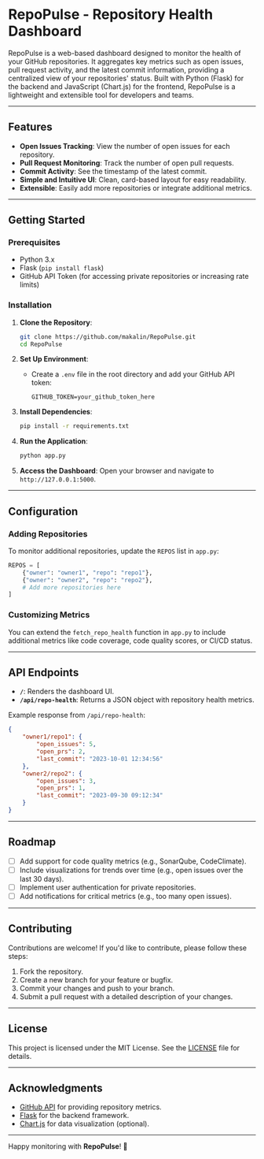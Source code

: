 # RepoPulse - Repository Health Dashboard

RepoPulse is a web-based dashboard designed to monitor the health of your GitHub repositories. It aggregates key metrics such as open issues, pull request activity, and the latest commit information, providing a centralized view of your repositories' status. Built with Python (Flask) for the backend and JavaScript (Chart.js) for the frontend, RepoPulse is a lightweight and extensible tool for developers and teams.

---

## Features

- **Open Issues Tracking**: View the number of open issues for each repository.
- **Pull Request Monitoring**: Track the number of open pull requests.
- **Commit Activity**: See the timestamp of the latest commit.
- **Simple and Intuitive UI**: Clean, card-based layout for easy readability.
- **Extensible**: Easily add more repositories or integrate additional metrics.

---

## Getting Started

### Prerequisites

- Python 3.x
- Flask (`pip install flask`)
- GitHub API Token (for accessing private repositories or increasing rate limits)

### Installation

1. **Clone the Repository**:
   ```bash
   git clone https://github.com/makalin/RepoPulse.git
   cd RepoPulse
   ```

2. **Set Up Environment**:
   - Create a `.env` file in the root directory and add your GitHub API token:
     ```plaintext
     GITHUB_TOKEN=your_github_token_here
     ```

3. **Install Dependencies**:
   ```bash
   pip install -r requirements.txt
   ```

4. **Run the Application**:
   ```bash
   python app.py
   ```

5. **Access the Dashboard**:
   Open your browser and navigate to `http://127.0.0.1:5000`.

---

## Configuration

### Adding Repositories

To monitor additional repositories, update the `REPOS` list in `app.py`:

```python
REPOS = [
    {"owner": "owner1", "repo": "repo1"},
    {"owner": "owner2", "repo": "repo2"},
    # Add more repositories here
]
```

### Customizing Metrics

You can extend the `fetch_repo_health` function in `app.py` to include additional metrics like code coverage, code quality scores, or CI/CD status.

---

## API Endpoints

- **`/`**: Renders the dashboard UI.
- **`/api/repo-health`**: Returns a JSON object with repository health metrics.

Example response from `/api/repo-health`:
```json
{
    "owner1/repo1": {
        "open_issues": 5,
        "open_prs": 2,
        "last_commit": "2023-10-01 12:34:56"
    },
    "owner2/repo2": {
        "open_issues": 3,
        "open_prs": 1,
        "last_commit": "2023-09-30 09:12:34"
    }
}
```

---

## Roadmap

- [ ] Add support for code quality metrics (e.g., SonarQube, CodeClimate).
- [ ] Include visualizations for trends over time (e.g., open issues over the last 30 days).
- [ ] Implement user authentication for private repositories.
- [ ] Add notifications for critical metrics (e.g., too many open issues).

---

## Contributing

Contributions are welcome! If you'd like to contribute, please follow these steps:

1. Fork the repository.
2. Create a new branch for your feature or bugfix.
3. Commit your changes and push to your branch.
4. Submit a pull request with a detailed description of your changes.

---

## License

This project is licensed under the MIT License. See the [LICENSE](LICENSE) file for details.

---

## Acknowledgments

- [GitHub API](https://docs.github.com/en/rest) for providing repository metrics.
- [Flask](https://flask.palletsprojects.com/) for the backend framework.
- [Chart.js](https://www.chartjs.org/) for data visualization (optional).

---

Happy monitoring with **RepoPulse**! 🚀
